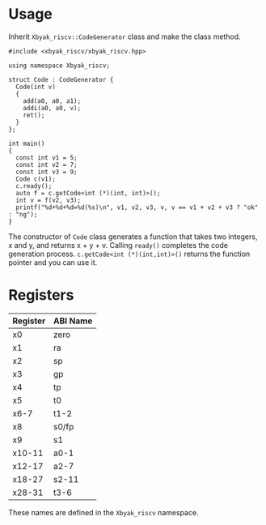 # Usage

Inherit `Xbyak_riscv::CodeGenerator` class and make the class method.
```
#include <xbyak_riscv/xbyak_riscv.hpp>

using namespace Xbyak_riscv;

struct Code : CodeGenerator {
  Code(int v)
  {
    add(a0, a0, a1);
    addi(a0, a0, v);
    ret();
  }
};

int main()
{
  const int v1 = 5;
  const int v2 = 7;
  const int v3 = 9;
  Code c(v1);
  c.ready();
  auto f = c.getCode<int (*)(int, int)>();
  int v = f(v2, v3);
  printf("%d+%d+%d=%d(%s)\n", v1, v2, v3, v, v == v1 + v2 + v3 ? "ok" : "ng");
}
```

The constructor of `Code` class generates a function that takes two integers, x and y, and returns x + y + v.
Calling `ready()` completes the code generation process.
`c.getCode<int (*)(int,int)>()` returns the function pointer and you can use it.

# Registers

Register|ABI Name
-|-
x0|zero
x1|ra
x2|sp
x3|gp
x4|tp
x5|t0
x6-7|t1-2
x8|s0/fp
x9|s1
x10-11|a0-1
x12-17|a2-7
x18-27|s2-11
x28-31|t3-6

These names are defined in the `Xbyak_riscv` namespace.
